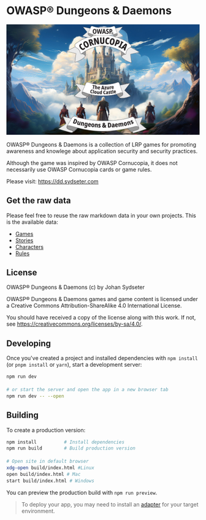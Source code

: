 # OWASP® Dungeons & Daemons

<img src="static/images/games/azure-cloud-castle.jpg" />

OWASP® Dungeons & Daemons is a collection of LRP games for promoting awareness and knowlege about application security and security practices.

Although the game was inspired by OWASP Cornucopia, it does not necessarily use OWASP Cornucopia cards or game rules.

Please visit: https://dd.sydseter.com

## Get the raw data

Please feel free to reuse the raw markdown data in your own projects.
This is the available data:

 - [Games](/games) 
 - [Stories](/stories)
 - [Characters](/characters)
 - [Rules](/rules)

## License

OWASP® Dungeons & Daemons (c) by Johan Sydseter

OWASP® Dungeons & Daemons games and game content is licensed under a
Creative Commons Attribution-ShareAlike 4.0 International License.

You should have received a copy of the license along with this
work. If not, see <https://creativecommons.org/licenses/by-sa/4.0/>.

## Developing

Once you've created a project and installed dependencies with `npm install` (or `pnpm install` or `yarn`), start a development server:

```bash
npm run dev

# or start the server and open the app in a new browser tab
npm run dev -- --open
```

## Building

To create a production version:

```bash
npm install          # Install dependencies
npm run build        # Build production version

# Open site in default browser
xdg-open build/index.html #Linux
open build/index.html # Mac
start build/index.html # Windows
```

You can preview the production build with `npm run preview`.

> To deploy your app, you may need to install an [adapter](https://kit.svelte.dev/docs/adapters) for your target environment.
